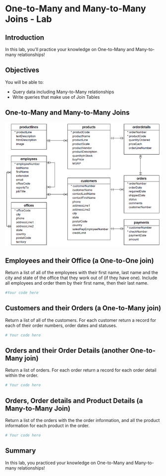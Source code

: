 
# One-to-Many and Many-to-Many Joins - Lab

## Introduction

In this lab, you'll practice your knowledge on One-to-Many and Many-to-many relationships!

## Objectives

You will be able to:
- Query data including Many-to-Many relationships
- Write queries that make use of Join Tables

## One-to-Many and Many-to-Many Joins
<img src='Database-Schema.png' width=550>

## Employees and their Office (a One-to-One join)

Return a list of all of the employees with their first name, last name and the city and state of the office that they work out of (if they have one). Include all employees and order them by their first name, then their last name.


```python
#Your code here
```

## Customers and their Orders (a One-to-Many join)

Return a list of all of the customers. For each customer return a record for each of their order numbers, order dates and statuses.


```python
# Your code here
```

## Orders and their Order Details (another One-to-Many join)

Return a list of orders. For each order return a record for each order detail within the order.


```python
# Your code here
```

## Orders, Order details and Product Details (a Many-to-Many Join)

Return a list of the orders with the the order information, and all the product information for each product in the order. 


```python
# Your code here
```

## Summary

In this lab, you practiced your knowledge on One-to-Many and Many-to-many relationships!
